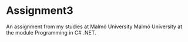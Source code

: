 # Assignment3
An assignment from my studies at Malmö University Malmö University at the module Programming in C# .NET.  
